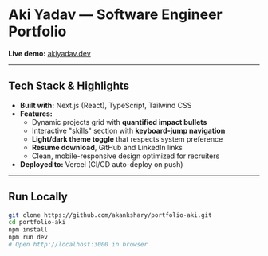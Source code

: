 #  Aki Yadav — Software Engineer Portfolio

**Live demo:** [akiyadav.dev](akiyadav.devp)

---

##  Tech Stack & Highlights
- **Built with:** Next.js (React), TypeScript, Tailwind CSS  
- **Features:**
  - Dynamic projects grid with **quantified impact bullets**
  - Interactive "skills" section with **keyboard-jump navigation**
  - **Light/dark theme toggle** that respects system preference
  - **Resume download**, GitHub and LinkedIn links
  - Clean, mobile-responsive design optimized for recruiters
- **Deployed to:** Vercel (CI/CD auto-deploy on push)

---

##  Run Locally

```bash
git clone https://github.com/akankshary/portfolio-aki.git
cd portfolio-aki
npm install
npm run dev
# Open http://localhost:3000 in browser

